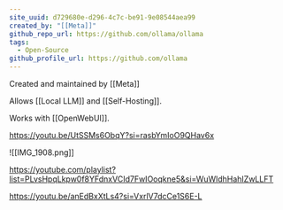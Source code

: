 ```yaml
---
site_uuid: d729680e-d296-4c7c-be91-9e08544aea99
created_by: "[[Meta]]"
github_repo_url: https://github.com/ollama/ollama
tags:
  - Open-Source
github_profile_url: https://github.com/ollama
---
```




Created and maintained by [[Meta]]

Allows [[Local LLM]] and [[Self-Hosting]].

Works with [[OpenWebUI]]. 

https://youtu.be/UtSSMs6ObqY?si=rasbYmIoO9QHav6x

![[IMG_1908.png]]

https://youtube.com/playlist?list=PLvsHpqLkpw0f8YFdnxVCId7FwIOoqkne5&si=WuWldhHahIZwLLFT

https://youtu.be/anEdBxXtLs4?si=VxrlV7dcCe1S6E-L